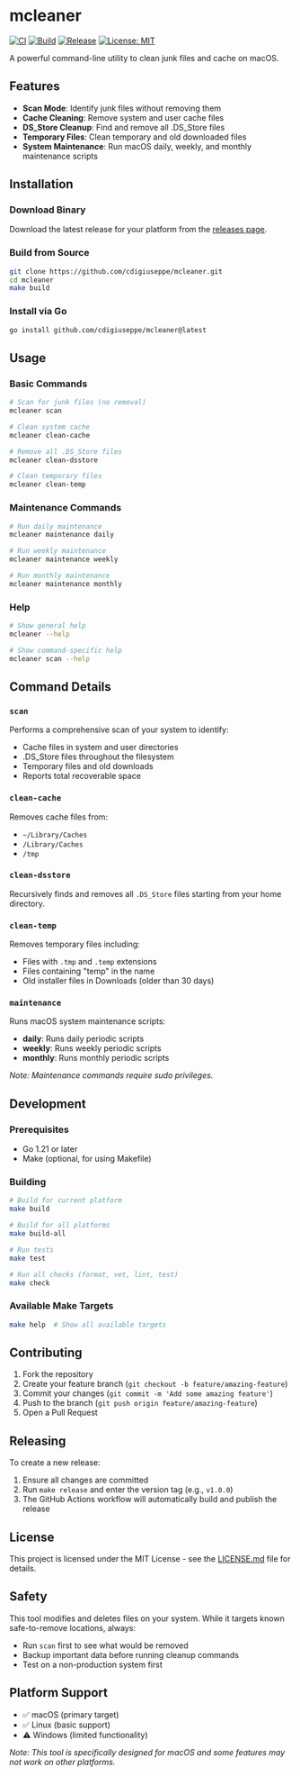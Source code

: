 # mcleaner

[![CI](https://github.com/cdigiuseppe/mcleaner/workflows/CI/badge.svg)](https://github.com/cdigiuseppe/mcleaner/actions)
[![Build](https://github.com/cdigiuseppe/mcleaner/workflows/Build/badge.svg)](https://github.com/cdigiuseppe/mcleaner/actions)
[![Release](https://github.com/cdigiuseppe/mcleaner/workflows/Release/badge.svg)](https://github.com/cdigiuseppe/mcleaner/releases)
[![License: MIT](https://img.shields.io/badge/License-MIT-yellow.svg)](https://opensource.org/licenses/MIT)

A powerful command-line utility to clean junk files and cache on macOS.

## Features

- **Scan Mode**: Identify junk files without removing them
- **Cache Cleaning**: Remove system and user cache files
- **DS_Store Cleanup**: Find and remove all .DS_Store files
- **Temporary Files**: Clean temporary and old downloaded files
- **System Maintenance**: Run macOS daily, weekly, and monthly maintenance scripts

## Installation

### Download Binary

Download the latest release for your platform from the [releases page](https://github.com/cdigiuseppe/mcleaner/releases).

### Build from Source

```bash
git clone https://github.com/cdigiuseppe/mcleaner.git
cd mcleaner
make build
```

### Install via Go

```bash
go install github.com/cdigiuseppe/mcleaner@latest
```

## Usage

### Basic Commands

```bash
# Scan for junk files (no removal)
mcleaner scan

# Clean system cache
mcleaner clean-cache

# Remove all .DS_Store files
mcleaner clean-dsstore

# Clean temporary files
mcleaner clean-temp
```

### Maintenance Commands

```bash
# Run daily maintenance
mcleaner maintenance daily

# Run weekly maintenance
mcleaner maintenance weekly

# Run monthly maintenance
mcleaner maintenance monthly
```

### Help

```bash
# Show general help
mcleaner --help

# Show command-specific help
mcleaner scan --help
```

## Command Details

### `scan`
Performs a comprehensive scan of your system to identify:
- Cache files in system and user directories
- .DS_Store files throughout the filesystem
- Temporary files and old downloads
- Reports total recoverable space

### `clean-cache`
Removes cache files from:
- `~/Library/Caches`
- `/Library/Caches`
- `/tmp`

### `clean-dsstore`
Recursively finds and removes all `.DS_Store` files starting from your home directory.

### `clean-temp`
Removes temporary files including:
- Files with `.tmp` and `.temp` extensions
- Files containing "temp" in the name
- Old installer files in Downloads (older than 30 days)

### `maintenance`
Runs macOS system maintenance scripts:
- **daily**: Runs daily periodic scripts
- **weekly**: Runs weekly periodic scripts  
- **monthly**: Runs monthly periodic scripts

*Note: Maintenance commands require sudo privileges.*

## Development

### Prerequisites

- Go 1.21 or later
- Make (optional, for using Makefile)

### Building

```bash
# Build for current platform
make build

# Build for all platforms
make build-all

# Run tests
make test

# Run all checks (format, vet, lint, test)
make check
```

### Available Make Targets

```bash
make help  # Show all available targets
```

## Contributing

1. Fork the repository
2. Create your feature branch (`git checkout -b feature/amazing-feature`)
3. Commit your changes (`git commit -m 'Add some amazing feature'`)
4. Push to the branch (`git push origin feature/amazing-feature`)
5. Open a Pull Request

## Releasing

To create a new release:

1. Ensure all changes are committed
2. Run `make release` and enter the version tag (e.g., `v1.0.0`)
3. The GitHub Actions workflow will automatically build and publish the release

## License

This project is licensed under the MIT License - see the [LICENSE.md](LICENSE.md) file for details.

## Safety

This tool modifies and deletes files on your system. While it targets known safe-to-remove locations, always:

- Run `scan` first to see what would be removed
- Backup important data before running cleanup commands
- Test on a non-production system first

## Platform Support

- ✅ macOS (primary target)
- ✅ Linux (basic support)
- ⚠️ Windows (limited functionality)

*Note: This tool is specifically designed for macOS and some features may not work on other platforms.*